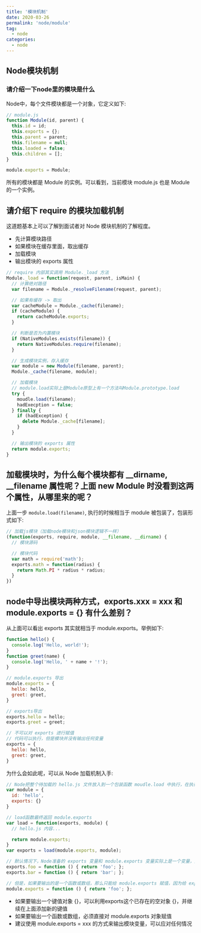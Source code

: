 ```yaml
---
title: '模块机制'
date: 2020-03-26
permalink: 'node/module'
tag:
  - node
categories:
  - node
---
```


## Node模块机制

### 请介绍一下node里的模块是什么

Node中，每个文件模块都是一个对象，它定义如下:

```js
// module.js
function Module(id, parent) {
  this.id = id;
  this.exports = {};
  this.parent = parent;
  this.filename = null;
  this.loaded = false;
  this.children = [];
}

module.exports = Module;
```

所有的模块都是 Module 的实例。可以看到，当前模块 module.js 也是 Module 的一个实例。

## 请介绍下 require 的模块加载机制

这道题基本上可以了解到面试者对 Node 模块机制的了解程度。

- 先计算模块路径
- 如果模块在缓存里面，取出缓存
- 加载模块
- 输出模块的 exports 属性

```js
// require 内部其实调用 Module._load 方法
Module._load = function(request, parent, isMain) {
  // 计算绝对路径
  var filename = Module._resolveFilename(request, parent);

  // 如果有缓存 -> 取出
  var cacheModule = Module._cache(filename);
  if (cacheModule) {
    return cacheModule.exports;
  }

  // 判断是否为内置模块
  if (NativeModules.exists(filename)) {
    return NativeModules.require(filename);
  }

  // 生成模块实例，存入缓存
  var module = new Module(filename, parent);
  Module._cache(filename, module);

  // 加载模块
  // module.load实际上是Module原型上有一个方法叫Module.prototype.load
  try {
    moudle.load(filename);
    hadExecption = false;
  } finally {
    if (hadException) {
      delete Module._cache[filename];
    }
  }

  // 输出模块的 exports 属性
  return module.exports;
}
```

## 加载模块时，为什么每个模块都有 __dirname, __filename 属性呢？上面 new Module 时没看到这两个属性，从哪里来的呢？

上面一步 `module.load(filename)`, 执行的时候相当于 module 被包装了，包装形式如下:

```js
// 加载js模块（加载node模块和json模块逻辑不一样）
(function(exports, require, module, __filename, __dirname) {
  // 模块源码

  // 模块代码
  var math = require('math');
  exports.math = function(radius) {
    return Math.PI * radius * radius;
  }
})
```

## node中导出模块两种方式，exports.xxx = xxx 和 module.exports = {} 有什么差别？

从上面可以看出 exports 其实就相当于 module.exports。举例如下:

```js
function hello() {
  console.log('Hello, world!');
}
function greet(name) {
  console.log('Hello, ' + name + '!');
}

// module.exports 导出
module.exports = {
  hello: hello,
  greet: greet,
}

// exports导出
exports.hello = hello;
exports.greet = greet;

// 不可以对 exports 进行赋值
// 代码可以执行，但是模块并没有输出任何变量
exports = {
  hello: hello,
  greet: greet,
}
```

为什么会如此呢，可以从 Node 加载机制入手:

```js
// Node把整个待加载的 hello.js 文件放入到一个包装函数 moudle.load 中执行，在执行之前，Node 准备好了 module 变量
var module = {
  id: 'hello',
  exports: {}
}

// load函数最终返回 module.exports
var load = function(exports, module) {
  // hello.js 内容...

  return module.exports;
}
var exports = load(module.exports, module);

// 默认情况下，Node准备的 exports 变量和 module.exports 变量实际上是一个变量，并且初始化为 {}
exports.foo = function () { return 'foo'; };
exports.bar = function () { return 'bar'; };

// 但是，如果要输出的是一个函数或数组，那么只能给 module.exports 赋值，因为给 exports 赋值后，module.exports仍然是空对象{}
module.exports = function () { return 'foo'; };
```

- 如果要输出一个键值对象 {}，可以利用exports这个已存在的空对象 {}，并继续在上面添加新的键值
- 如果要输出一个函数或数组，必须直接对 module.exports 对象赋值
- 建议使用 module.exports = xxx 的方式来输出模块变量，可以应对任何情况
